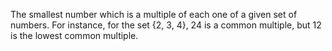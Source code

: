 The smallest number which is a multiple of each one of a given set of
numbers. For instance, for the set {2, 3, 4}, 24 is a common
multiple, but 12 is the lowest common multiple.
